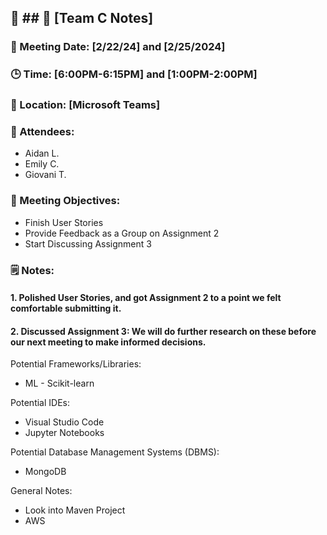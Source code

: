 ## 📝 ## 📝 [Team C Notes]
### 📅 Meeting Date: [2/22/24] and [2/25/2024]
### 🕒 Time: [6:00PM-6:15PM] and [1:00PM-2:00PM]
### 📍 Location: [Microsoft Teams]


### 📣 Attendees:
- Aidan L.
- Emily C.
- Giovani T.

### 🎯 Meeting Objectives:
- Finish User Stories
- Provide Feedback as a Group on Assignment 2
- Start Discussing Assignment 3


### 🗒️ Notes:

#### 1. Polished User Stories, and got Assignment 2 to a point we felt comfortable submitting it. 

#### 2.  Discussed Assignment 3: We will do further research on these before our next meeting to make informed decisions.
Potential Frameworks/Libraries:
- ML - Scikit-learn

Potential IDEs:
- Visual Studio Code
- Jupyter Notebooks

Potential Database Management Systems (DBMS):
- MongoDB

General Notes: 
- Look into Maven Project
- AWS
